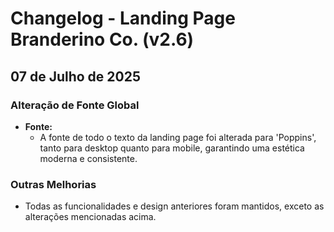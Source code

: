 # Changelog - Landing Page Branderino Co. (v2.6)

## 07 de Julho de 2025

### Alteração de Fonte Global

- **Fonte:**
  - A fonte de todo o texto da landing page foi alterada para 'Poppins', tanto para desktop quanto para mobile, garantindo uma estética moderna e consistente.

### Outras Melhorias

- Todas as funcionalidades e design anteriores foram mantidos, exceto as alterações mencionadas acima.


